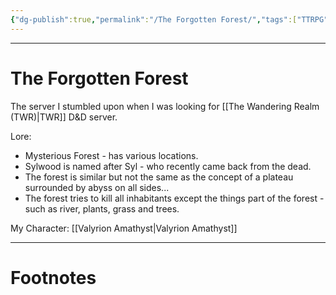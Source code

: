 ```yaml
---
{"dg-publish":true,"permalink":"/The Forgotten Forest/","tags":["TTRPG"]}
---
```



---
# The Forgotten Forest
The server I stumbled upon when I was looking for [[The Wandering Realm (TWR)\|TWR]] D&D server.

Lore:
- Mysterious Forest - has various locations.
- Sylwood is named after Syl - who recently came back from the dead.
- The forest is similar but not the same as the concept of a plateau surrounded by abyss on all sides...
- The forest tries to kill all inhabitants except the things part of the forest - such as river, plants, grass and trees.

My Character:
[[Valyrion Amathyst\|Valyrion Amathyst]]

---
# Footnotes